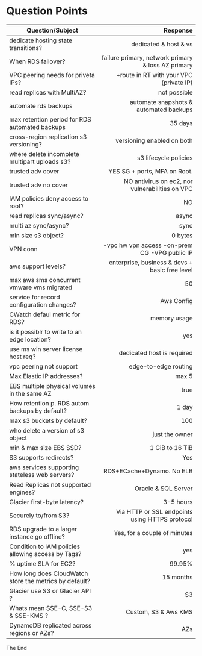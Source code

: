 # Question Points

| Question/Subject | Response |
| --- | ---: |
| dedicate hosting state transitions? | dedicated & host & vs |
| When RDS failover? | failure primary, network primary & loss AZ primary |
| VPC peering needs for priveta IPs? | +route in RT with your VPC (private IP) |
| read replicas with MultiAZ? | not possible |
| automate rds backups | automate snapshots & automated backups |
| max retention period for RDS automated backups | 35 days |
| cross-region replication s3 versioning? | versioning enabled on both |
| where delete incomplete multipart uploads s3? | s3 lifecycle policies |
| trusted adv cover | YES SG + ports, MFA on Root.  |
| trusted adv no cover | NO antivirus on ec2, nor vulnerabilities on VPC |
| IAM policies deny access to root? | NO |
| read replicas sync/async? | async |
| multi az sync/async? | sync |
| min size s3 object? | 0 bytes |
| VPN conn | -vpc hw vpn access -on-prem CG -VPG public IP |
| aws support levels?| enterprise, business & devs + basic free level |
| max aws sms concurrent vmware vms migrated | 50 |
| service for record configuration changes? | Aws Config |
| CWatch defaul metric for RDS? | memory usage |
| is it possiblr to write to an edge location? | yes |
| use ms win server license host req?  | dedicated host is required |
| vpc peering not support | edge-to-edge routing |
| Max Elastic IP addresses? | max 5 |
| EBS multiple physical volumes in the same AZ | true |
| How retention p. RDS autom backups by default? | 1 day  |
| max s3 buckets by default? | 100 |
| who delete a version of s3 object | just the owner |
| min & max size EBS SSD? | 1 GiB to 16 TiB |
| S3 supports redirects? | Yes |
| aws services supporting stateless web servers? | RDS+ECache+Dynamo. No ELB |
| Read Replicas not supported engines? | Oracle & SQL Server |
| Glacier first-byte latency? | 3-5 hours |
| Securely to/from S3? | Via HTTP or SSL endpoints using HTTPS protocol |
| RDS upgrade to a larger instance go offline? | Yes, for a couple of minutes |
| Condition to IAM policies allowing access by Tags? | yes |
| % uptime SLA for EC2? | 99.95% |
| How long does CloudWatch store the metrics by default? | 15 months |
| Glacier use S3 or Glacier API ? | S3 |
| Whats mean SSE-C, SSE-S3 & SSE-KMS ? | Custom, S3 & Aws KMS  |
| DynamoDB replicated across regions or AZs? | AZs |

The End
